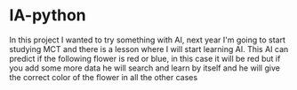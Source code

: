 # IA-python
In this project I wanted to try something with AI, next year I'm going to start studying MCT and there is a lesson where I will start learning AI.
This AI can predict if the following flower is red or blue, in this case it will be red but if you add some more data he will search and learn by itself and he will give the correct color of the flower in all the other cases

